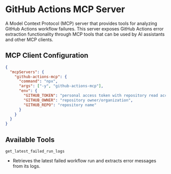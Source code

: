 # GitHub Actions MCP Server

A Model Context Protocol (MCP) server that provides tools for analyzing GitHub Actions workflow failures. This server exposes GitHub Actions error extraction functionality through MCP tools that can be used by AI assistants and other MCP clients.

## MCP Client Configuration

```json
{
  "mcpServers": {
    "github-actions-mcp": {
      "command": "npx",
      "args": ["-y", "github-actions-mcp"],
      "env": {
        "GITHUB_TOKEN": "personal access token with repository read access",
        "GITHUB_OWNER": "repository owner/organization",
        "GITHUB_REPO": "repository name"
      }
    }
  }
}
```

## Available Tools

`get_latest_failed_run_logs`
- Retrieves the latest failed workflow run and extracts error messages from its logs.
